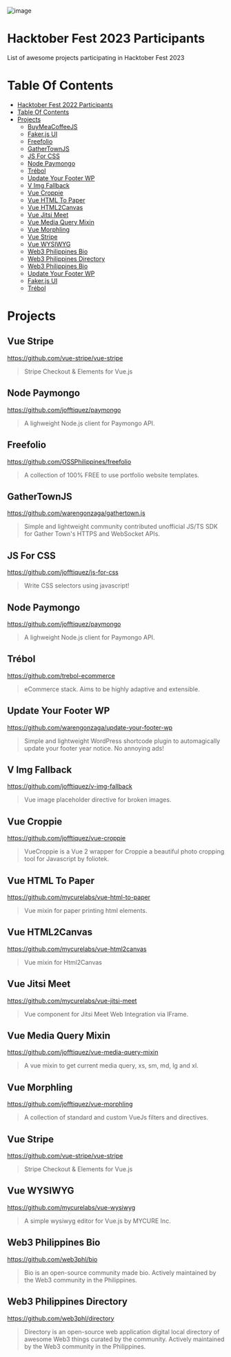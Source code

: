 ![image](https://github.com/OSSPhilippines/hacktober-fest-2022-participants/assets/8638243/b28c0bbc-7fb8-4c47-8637-c20baee096b0)


# Hacktober Fest 2023 Participants

List of awesome projects participating in Hacktober Fest 2023

# Table Of Contents

- [Hacktober Fest 2022 Participants](#hacktober-fest-2022-participants)
- [Table Of Contents](#table-of-contents)
- [Projects](#projects)
  - [BuyMeaCoffeeJS](#buymeacoffeejs)
  - [Faker.js UI](#faker-js-ui)
  - [Freefolio](#freefolio)
  - [GatherTownJS](#gathertownjs)
  - [JS For CSS](#js-for-css)
  - [Node Paymongo](#node-paymongo)
  - [Trébol](#trébol)
  - [Update Your Footer WP](#update-your-footer-wp)
  - [V Img Fallback](#v-img-fallback)
  - [Vue Croppie](#vue-croppie)
  - [Vue HTML To Paper](#vue-html-to-paper)
  - [Vue HTML2Canvas](#vue-html2canvas)
  - [Vue Jitsi Meet](#vue-jitsi-meet)
  - [Vue Media Query Mixin](#vue-media-query-mixin)
  - [Vue Morphling](#vue-morphling)
  - [Vue Stripe](#vue-stripe)
  - [Vue WYSIWYG](#vue-wysiwyg)
  - [Web3 Philippines Bio](#web3-philippines-bio)
  - [Web3 Philippines Directory](#web3-philippines-directory)
  - [Web3 Philippines Bio](#web3-philippines-bio)
  - [Update Your Footer WP](#update-your-footer-wp)
  - [Faker.js UI](#faker-js-ui)
  - [Trébol](#trébol)

# Projects

## Vue Stripe

https://github.com/vue-stripe/vue-stripe

> Stripe Checkout & Elements for Vue.js

## Node Paymongo

https://github.com/jofftiquez/paymongo

> A lighweight Node.js client for Paymongo API.

## Freefolio

https://github.com/OSSPhilippines/freefolio

> A collection of 100% FREE to use portfolio website templates.

## GatherTownJS

https://github.com/warengonzaga/gathertown.js

> Simple and lightweight community contributed unofficial JS/TS SDK for Gather Town's HTTPS and WebSocket APIs.

## JS For CSS

https://github.com/jofftiquez/js-for-css

> Write CSS selectors using javascript!

## Node Paymongo

https://github.com/jofftiquez/paymongo

> A lighweight Node.js client for Paymongo API.

## Trébol

https://github.com/trebol-ecommerce

> eCommerce stack. Aims to be highly adaptive and extensible.

## Update Your Footer WP

https://github.com/warengonzaga/update-your-footer-wp

> Simple and lightweight WordPress shortcode plugin to automagically update your footer year notice. No annoying ads!

## V Img Fallback

https://github.com/jofftiquez/v-img-fallback

> Vue image placeholder directive for broken images.

## Vue Croppie

https://github.com/jofftiquez/vue-croppie

> VueCroppie is a Vue 2 wrapper for Croppie a beautiful photo cropping tool for Javascript by foliotek.

## Vue HTML To Paper

https://github.com/mycurelabs/vue-html-to-paper

> Vue mixin for paper printing html elements.

## Vue HTML2Canvas

https://github.com/mycurelabs/vue-html2canvas

> Vue mixin for Html2Canvas

## Vue Jitsi Meet

https://github.com/mycurelabs/vue-jitsi-meet

> Vue component for Jitsi Meet Web Integration via IFrame.

## Vue Media Query Mixin

https://github.com/jofftiquez/vue-media-query-mixin

> A vue mixin to get current media query, xs, sm, md, lg and xl.

## Vue Morphling

https://github.com/jofftiquez/vue-morphling 

> A collection of standard and custom VueJs filters and directives.

## Vue Stripe

https://github.com/vue-stripe/vue-stripe

> Stripe Checkout & Elements for Vue.js

## Vue WYSIWYG

https://github.com/mycurelabs/vue-wysiwyg

> A simple wysiwyg editor for Vue.js by MYCURE Inc.

## Web3 Philippines Bio

https://github.com/web3phl/bio

> Bio is an open-source community made bio. Actively maintained by the Web3 community in the Philippines.

## Web3 Philippines Directory

https://github.com/web3phl/directory

> Directory is an open-source web application digital local directory of awesome Web3 things curated by the community. Actively maintained by the Web3 community in the Philippines.
